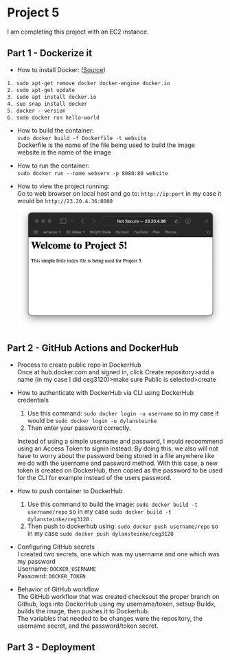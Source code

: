 # Project 5
I am completing this project with an EC2 instance.
## Part 1 - Dockerize it
- How to install Docker: ([Source](https://www.simplilearn.com/tutorials/docker-tutorial/how-to-install-docker-on-ubuntu))
```
1. sudo apt-get remove docker docker-engine docker.io
2. sudo apt-get update
3. sudo apt install docker.io
4. suo snap install docker
5. docker --version
6. sudo docker run hello-world
```
- How to build the container:  
`sudo docker build -f Dockerfile -t website`  
Dockerfile is the name of the file being used to build the image  
website is the name of the image  

- How to run the container:  
`sudo docker run --name webserv -p 8080:80 website`  

- How to view the project running:  
Go to web browser on local host and go to: `http://ip:port` in my case it would be `http://23.20.4.36:8080`
![proof of container running](images/Part1.png)  

## Part 2 - GitHub Actions and DockerHub
- Process to create public repo in DockerHub  
Once at hub.docker.com and signed in, click Create repository>add a name (in my case I did ceg3120)>make sure Public is selected>create
- How to authenticate with DockerHub via CLI using DockerHub credentials  
    1. Use this command: `sudo docker login -u username` so in my case it would be `sudo docker login -u dylansteinke`  
    2. Then enter your password correctly.  
  
    Instead of using a simple username and password, I would recoommend using an Access Token to signin instead. By doing this, we also will not have to worry about the password being stored in a file anywhere like we do with the username and password method. With this case, a new token is created on DockerHub, then copied as the password to be used for the CLI for example instead of the users password.  
- How to push container to DockerHub  
    1. Use this command to build the image: `sudo docker build -t username/repo` so in my case `sudo docker build -t dylansteinke/ceg3120` . 
    2. Then push to dockerhub using: `sudo docker push username/repo` so in my case `sudo docker push dylansteinke/ceg3120`  
- Configuring GitHub secrets  
    I created two secrets, one which was my username and one which was my password  
    Username: `DOCKER_USERNAME`  
    Passowrd: `DOCKER_TOKEN`  
- Behavior of GitHub workflow  
    The GitHub workflow that was created checksout the proper branch on Github, logs into DockerHub using my username/token, setsup Buildx, builds the image, then pushes it to Dockerhub.  
    The variables that needed to be changes were the repository, the username secret, and the password/token secret.  

## Part 3 - Deployment